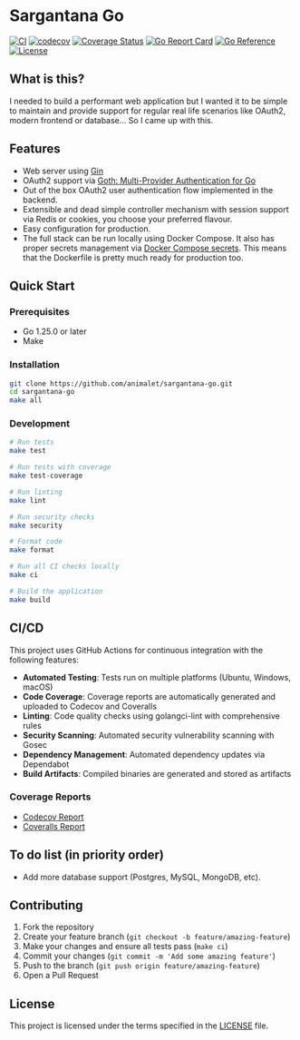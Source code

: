 # Sargantana Go

[![CI](https://github.com/animalet/sargantana-go/workflows/CI/badge.svg)](https://github.com/animalet/sargantana-go/actions/workflows/ci.yml)
[![codecov](https://codecov.io/gh/animalet/sargantana-go/branch/main/graph/badge.svg)](https://codecov.io/gh/animalet/sargantana-go)
[![Coverage Status](https://coveralls.io/repos/github/animalet/sargantana-go/badge.svg?branch=main)](https://coveralls.io/github/animalet/sargantana-go?branch=main)
[![Go Report Card](https://goreportcard.com/badge/github.com/animalet/sargantana-go)](https://goreportcard.com/report/github.com/animalet/sargantana-go)
[![Go Reference](https://pkg.go.dev/badge/github.com/animalet/sargantana-go.svg)](https://pkg.go.dev/github.com/animalet/sargantana-go)
[![License](https://img.shields.io/github/license/animalet/sargantana-go)](LICENSE)

## What is this?
I needed to build a performant web application but I wanted it to be simple to maintain and provide support for regular real life scenarios like OAuth2, modern frontend or database... So I came up with this.

## Features
- Web server using [Gin](https://github.com/gin-gonic/gin)
- OAuth2 support via [Goth: Multi-Provider Authentication for Go](https://github.com/markbates/goth)
- Out of the box OAuth2 user authentication flow implemented in the backend.
- Extensible and dead simple controller mechanism with session support via Redis or cookies, you choose your preferred flavour.
- Easy configuration for production.
- The full stack can be run locally using Docker Compose. It also has proper secrets management via [Docker Compose secrets](https://docs.docker.com/compose/how-tos/use-secrets/). This means that the Dockerfile is pretty much ready for production too.

## Quick Start

### Prerequisites
- Go 1.25.0 or later
- Make

### Installation
```bash
git clone https://github.com/animalet/sargantana-go.git
cd sargantana-go
make all
```

### Development
```bash
# Run tests
make test

# Run tests with coverage
make test-coverage

# Run linting
make lint

# Run security checks
make security

# Format code
make format

# Run all CI checks locally
make ci

# Build the application
make build
```

## CI/CD

This project uses GitHub Actions for continuous integration with the following features:

- **Automated Testing**: Tests run on multiple platforms (Ubuntu, Windows, macOS)
- **Code Coverage**: Coverage reports are automatically generated and uploaded to Codecov and Coveralls
- **Linting**: Code quality checks using golangci-lint with comprehensive rules
- **Security Scanning**: Automated security vulnerability scanning with Gosec
- **Dependency Management**: Automated dependency updates via Dependabot
- **Build Artifacts**: Compiled binaries are generated and stored as artifacts

### Coverage Reports
- [Codecov Report](https://codecov.io/gh/animalet/sargantana-go)
- [Coveralls Report](https://coveralls.io/github/animalet/sargantana-go)

## To do list (in priority order)
- Add more database support (Postgres, MySQL, MongoDB, etc).

## Contributing

1. Fork the repository
2. Create your feature branch (`git checkout -b feature/amazing-feature`)
3. Make your changes and ensure all tests pass (`make ci`)
4. Commit your changes (`git commit -m 'Add some amazing feature'`)
5. Push to the branch (`git push origin feature/amazing-feature`)
6. Open a Pull Request

## License

This project is licensed under the terms specified in the [LICENSE](LICENSE) file.
